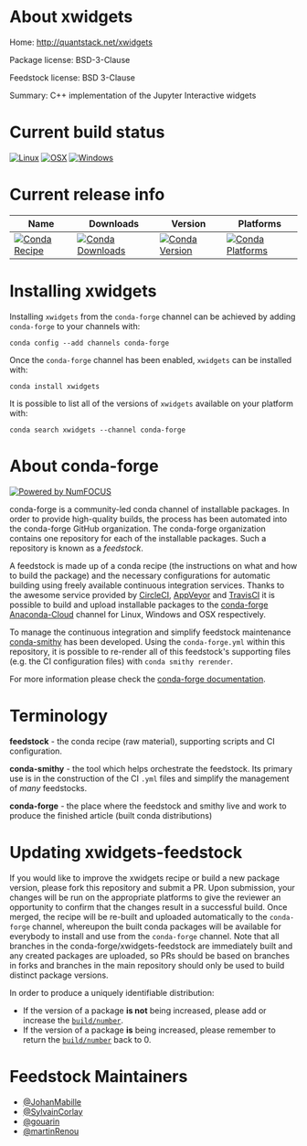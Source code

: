 <!--
# -*- mode: jinja -*-
-->

About xwidgets
==============

Home: http://quantstack.net/xwidgets

Package license: BSD-3-Clause

Feedstock license: BSD 3-Clause

Summary: C++ implementation of the Jupyter Interactive widgets



Current build status
====================

[![Linux](https://img.shields.io/circleci/project/github/conda-forge/xwidgets-feedstock/master.svg?label=Linux)](https://circleci.com/gh/conda-forge/xwidgets-feedstock)
[![OSX](https://img.shields.io/travis/conda-forge/xwidgets-feedstock/master.svg?label=macOS)](https://travis-ci.org/conda-forge/xwidgets-feedstock)
[![Windows](https://img.shields.io/appveyor/ci/conda-forge/xwidgets-feedstock/master.svg?label=Windows)](https://ci.appveyor.com/project/conda-forge/xwidgets-feedstock/branch/master)

Current release info
====================

| Name | Downloads | Version | Platforms |
| --- | --- | --- | --- |
| [![Conda Recipe](https://img.shields.io/badge/recipe-xwidgets-green.svg)](https://anaconda.org/conda-forge/xwidgets) | [![Conda Downloads](https://img.shields.io/conda/dn/conda-forge/xwidgets.svg)](https://anaconda.org/conda-forge/xwidgets) | [![Conda Version](https://img.shields.io/conda/vn/conda-forge/xwidgets.svg)](https://anaconda.org/conda-forge/xwidgets) | [![Conda Platforms](https://img.shields.io/conda/pn/conda-forge/xwidgets.svg)](https://anaconda.org/conda-forge/xwidgets) |

Installing xwidgets
===================

Installing `xwidgets` from the `conda-forge` channel can be achieved by adding `conda-forge` to your channels with:

```
conda config --add channels conda-forge
```

Once the `conda-forge` channel has been enabled, `xwidgets` can be installed with:

```
conda install xwidgets
```

It is possible to list all of the versions of `xwidgets` available on your platform with:

```
conda search xwidgets --channel conda-forge
```


About conda-forge
=================

[![Powered by NumFOCUS](https://img.shields.io/badge/powered%20by-NumFOCUS-orange.svg?style=flat&colorA=E1523D&colorB=007D8A)](http://numfocus.org)

conda-forge is a community-led conda channel of installable packages.
In order to provide high-quality builds, the process has been automated into the
conda-forge GitHub organization. The conda-forge organization contains one repository
for each of the installable packages. Such a repository is known as a *feedstock*.

A feedstock is made up of a conda recipe (the instructions on what and how to build
the package) and the necessary configurations for automatic building using freely
available continuous integration services. Thanks to the awesome service provided by
[CircleCI](https://circleci.com/), [AppVeyor](https://www.appveyor.com/)
and [TravisCI](https://travis-ci.org/) it is possible to build and upload installable
packages to the [conda-forge](https://anaconda.org/conda-forge)
[Anaconda-Cloud](https://anaconda.org/) channel for Linux, Windows and OSX respectively.

To manage the continuous integration and simplify feedstock maintenance
[conda-smithy](https://github.com/conda-forge/conda-smithy) has been developed.
Using the ``conda-forge.yml`` within this repository, it is possible to re-render all of
this feedstock's supporting files (e.g. the CI configuration files) with ``conda smithy rerender``.

For more information please check the [conda-forge documentation](https://conda-forge.org/docs/).

Terminology
===========

**feedstock** - the conda recipe (raw material), supporting scripts and CI configuration.

**conda-smithy** - the tool which helps orchestrate the feedstock.
                   Its primary use is in the construction of the CI ``.yml`` files
                   and simplify the management of *many* feedstocks.

**conda-forge** - the place where the feedstock and smithy live and work to
                  produce the finished article (built conda distributions)


Updating xwidgets-feedstock
===========================

If you would like to improve the xwidgets recipe or build a new
package version, please fork this repository and submit a PR. Upon submission,
your changes will be run on the appropriate platforms to give the reviewer an
opportunity to confirm that the changes result in a successful build. Once
merged, the recipe will be re-built and uploaded automatically to the
`conda-forge` channel, whereupon the built conda packages will be available for
everybody to install and use from the `conda-forge` channel.
Note that all branches in the conda-forge/xwidgets-feedstock are
immediately built and any created packages are uploaded, so PRs should be based
on branches in forks and branches in the main repository should only be used to
build distinct package versions.

In order to produce a uniquely identifiable distribution:
 * If the version of a package **is not** being increased, please add or increase
   the [``build/number``](https://conda.io/docs/user-guide/tasks/build-packages/define-metadata.html#build-number-and-string).
 * If the version of a package **is** being increased, please remember to return
   the [``build/number``](https://conda.io/docs/user-guide/tasks/build-packages/define-metadata.html#build-number-and-string)
   back to 0.

Feedstock Maintainers
=====================

* [@JohanMabille](https://github.com/JohanMabille/)
* [@SylvainCorlay](https://github.com/SylvainCorlay/)
* [@gouarin](https://github.com/gouarin/)
* [@martinRenou](https://github.com/martinRenou/)

